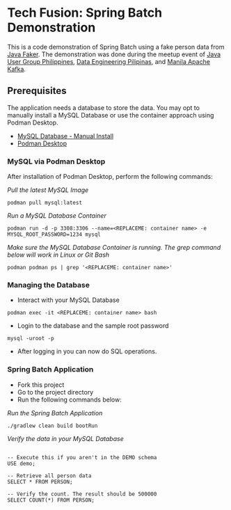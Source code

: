 # Tech Fusion: Spring Batch Demonstration

This is a code demonstration of Spring Batch using a fake person data from [Java Faker](https://github.com/DiUS/java-faker). The demonstration was done during
the meetup event of [Java User Group Philippines](https://linktr.ee/jugph), [Data Engineering Pilipinas](https://www.meetup.com/data-engineering-pilipinas/), and [Manila Apache Kafka](https://www.meetup.com/Manila-Kafka/).

## Prerequisites

The application needs a database to store the data. You may opt to manually install a MySQL Database or use the container approach using Podman Desktop.

* [MySQL Database - Manual Install](https://dev.mysql.com/doc/mysql-installer/en/)
* [Podman Desktop](https://podman-desktop.io/docs/installation)

### MySQL via Podman Desktop

After installation of Podman Desktop, perform the following commands:

<i>Pull the latest MySQL Image</i>
```shell
podman pull mysql:latest
```

<i>Run a MySQL Database Container</i>
```shell
podman run -d -p 3308:3306 --name=<REPLACEME: container name> -e MYSQL_ROOT_PASSWORD=1234 mysql
```

<i>Make sure the MySQL Database Container is running. The grep command below will work in Linux or Git Bash</i>

```shell
podman podman ps | grep '<REPLACEME: container name>'
```

### Managing the Database

* Interact with your MySQL Database
```shell
podman exec -it <REPLACEME: container name> bash
```
* Login to the database and the sample root password

```shell
mysql -uroot -p
```

* After logging in you can now do SQL operations.

### Spring Batch Application

* Fork this project
* Go to the project directory
* Run the following commands below:

<i>Run the Spring Batch Application</i>
```shell
./gradlew clean build bootRun
```

<i>Verify the data in your MySQL Database</i>

```mysql

-- Execute this if you aren't in the DEMO schema
USE demo;

-- Retrieve all person data
SELECT * FROM PERSON;

-- Verify the count. The result should be 500000
SELECT COUNT(*) FROM PERSON;
```

